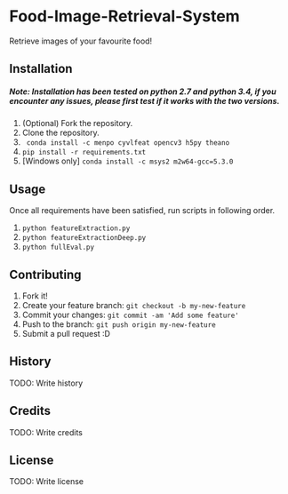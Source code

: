 # Food-Image-Retrieval-System
Retrieve images of your favourite food!

## Installation
##### Note: Installation has been tested on python 2.7 and python 3.4, if you encounter any issues, please first test if it works with the two versions.
1. (Optional) Fork the repository.
2. Clone the repository.
3. ` conda install -c menpo cyvlfeat opencv3 h5py theano`
4. ` pip install -r requirements.txt `
5. [Windows only] ` conda install -c msys2 m2w64-gcc=5.3.0 `

## Usage
Once all requirements have been satisfied, run scripts in following order.

1. ` python featureExtraction.py `
2. ` python featureExtractionDeep.py `
3. ` python fullEval.py `

## Contributing
1. Fork it!
2. Create your feature branch: `git checkout -b my-new-feature`
3. Commit your changes: `git commit -am 'Add some feature'`
4. Push to the branch: `git push origin my-new-feature`
5. Submit a pull request :D

## History
TODO: Write history

## Credits
TODO: Write credits

## License
TODO: Write license
